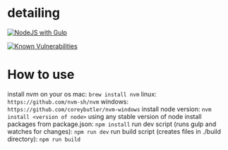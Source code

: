 # detailing
[![NodeJS with Gulp](https://github.com/yanni-meow/detailing/actions/workflows/npm-gulp.yml/badge.svg)](https://github.com/yanni-meow/detailing/actions/workflows/npm-gulp.yml)

[![Known Vulnerabilities](https://snyk.io/test/github/yanni-meow/detailing/badge.svg)](https://snyk.io/test/github/yanni-meow/detailing)


# How to use
install nvm on your os
    mac: `brew install nvm`
    linux: `https://github.com/nvm-sh/nvm`
    windows: `https://github.com/coreybutler/nvm-windows`
install node version: `nvm install <version of node>`
using any stable version of node install packages from package.json: `npm install`
run dev script (runs gulp and watches for changes): `npm run dev`
run build script (creates files in ./build directory): `npm run build`

